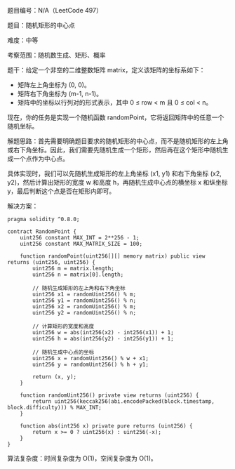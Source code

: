 题目编号：N/A（LeetCode 497）

题目：随机矩形的中心点

难度：中等

考察范围：随机数生成、矩形、概率

题干：给定一个非空的二维整数矩阵 matrix，定义该矩阵的坐标系如下：

- 矩阵左上角坐标为 (0, 0)。
- 矩阵右下角坐标为 (m-1, n-1)。
- 矩阵中的坐标以行列对的形式表示，其中 0 ≤ row < m 且 0 ≤ col < n。

现在，你的任务是实现一个随机函数 randomPoint，它将返回矩阵中的任意一个随机坐标。

解题思路：首先需要明确题目要求的随机矩形的中心点，而不是随机矩形的左上角或右下角坐标。因此，我们需要先随机生成一个矩形，然后再在这个矩形中随机生成一个点作为中心点。

具体实现时，我们可以先随机生成矩形的左上角坐标 (x1, y1) 和右下角坐标 (x2, y2)，然后计算出矩形的宽度 w 和高度 h，再随机生成中心点的横坐标 x 和纵坐标 y，最后判断这个点是否在矩形内即可。

解决方案：

```solidity
pragma solidity ^0.8.0;

contract RandomPoint {
    uint256 constant MAX_INT = 2**256 - 1;
    uint256 constant MAX_MATRIX_SIZE = 100;
    
    function randomPoint(uint256[][] memory matrix) public view returns (uint256, uint256) {
        uint256 m = matrix.length;
        uint256 n = matrix[0].length;
        
        // 随机生成矩形的左上角和右下角坐标
        uint256 x1 = randomUint256() % m;
        uint256 y1 = randomUint256() % n;
        uint256 x2 = randomUint256() % m;
        uint256 y2 = randomUint256() % n;
        
        // 计算矩形的宽度和高度
        uint256 w = abs(int256(x2) - int256(x1)) + 1;
        uint256 h = abs(int256(y2) - int256(y1)) + 1;
        
        // 随机生成中心点的坐标
        uint256 x = randomUint256() % w + x1;
        uint256 y = randomUint256() % h + y1;
        
        return (x, y);
    }
    
    function randomUint256() private view returns (uint256) {
        return uint256(keccak256(abi.encodePacked(block.timestamp, block.difficulty))) % MAX_INT;
    }
    
    function abs(int256 x) private pure returns (uint256) {
        return x >= 0 ? uint256(x) : uint256(-x);
    }
}
```

算法复杂度：时间复杂度为 O(1)，空间复杂度为 O(1)。